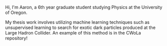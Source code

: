 Hi, I'm Aaron, a 6th year graduate student studying Physics at the University of Oregon.

My thesis work involves utilizing machine learning techniques such as unsupervised learning to search for exotic dark particles produced at the Large Hadron Collider.  An example of this method is in the CWoLa repository!

<!---
akilgall/akilgall is a ✨ special ✨ repository because its `README.md` (this file) appears on your GitHub profile.
You can click the Preview link to take a look at your changes.
--->
